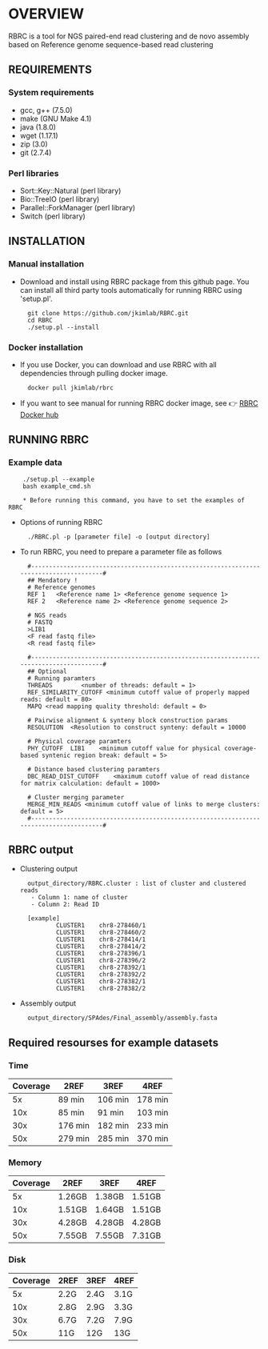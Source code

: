 # OVERVIEW

RBRC is a tool for NGS paired-end read clustering and de novo assembly based on Reference genome sequence-based read clustering

## REQUIREMENTS

### System requirements

- gcc, g++ (7.5.0)
- make (GNU Make 4.1)
- java (1.8.0)
- wget (1.17.1)
- zip (3.0)
- git (2.7.4)

### Perl libraries

- Sort::Key::Natural (perl library)
- Bio::TreeIO (perl library)
- Parallel::ForkManager (perl library)
- Switch (perl library)

## INSTALLATION

### Manual installation

- Download and install using RBRC package from this github page. You can install all third party tools automatically for running RBRC using 'setup.pl'. 

        git clone https://github.com/jkimlab/RBRC.git
        cd RBRC
        ./setup.pl --install
        
### Docker installation

- If you use Docker, you can download and use RBRC with all dependencies through pulling docker image.

        docker pull jkimlab/rbrc

- If you want to see manual for running RBRC docker image, see :point_right: [RBRC Docker hub](https://hub.docker.com/r/jkimlab/rbrc)


## RUNNING RBRC

### Example data

        ./setup.pl --example
        bash example_cmd.sh
   
        * Before running this command, you have to set the examples of RBRC
        
* Options of running RBRC
        
        ./RBRC.pl -p [parameter file] -o [output directory]
        
* To run RBRC, you need to prepare a parameter file as follows

        #---------------------------------------------------------------------------------------#
        ## Mendatory !
        # Reference genomes
        REF	1	<Reference name 1> <Reference genome sequence 1>
        REF	2	<Reference name 2> <Reference genome sequence 2>

        # NGS reads
        # FASTQ
        >LIB1
        <F read fastq file>
        <R read fastq file>

        #---------------------------------------------------------------------------------------#
        ## Optional
        # Running paramters
        THREADS        <number of threads: default = 1>
        REF_SIMILARITY_CUTOFF <minimum cutoff value of properly mapped reads: default = 80>
        MAPQ <read mapping quality threshold: default = 0>

        # Pairwise alignment & synteny block construction params
        RESOLUTION	<Resolution to construct synteny: default = 10000

        # Physical coverage paramters
        PHY_CUTOFF	LIB1	<minimum cutoff value for physical coverage-based syntenic region break: default = 5>

        # Distance based clustering paramters
        DBC_READ_DIST_CUTOFF	<maximum cutoff value of read distance for matrix calculation: default = 1000>

        # Cluster merging parameter
        MERGE_MIN_READS	<minimum cutoff value of links to merge clusters: default = 5>
        #---------------------------------------------------------------------------------------#
       

## RBRC output


* Clustering output

        output_directory/RBRC.cluster : list of cluster and clustered reads
         - Column 1: name of cluster
         - Column 2: Read ID
         
        [example]
                CLUSTER1	chr8-278460/1
                CLUSTER1	chr8-278460/2
                CLUSTER1	chr8-278414/1
                CLUSTER1	chr8-278414/2
                CLUSTER1	chr8-278396/1
                CLUSTER1	chr8-278396/2
                CLUSTER1	chr8-278392/1
                CLUSTER1	chr8-278392/2
                CLUSTER1	chr8-278382/1
                CLUSTER1	chr8-278382/2
                

* Assembly output 

        output_directory/SPAdes/Final_assembly/assembly.fasta

## Required resourses for example datasets
### Time
| Coverage | 2REF | 3REF | 4REF |
| --- | --- | --- | --- |
| 5x | 89 min	| 106 min	| 178 min |
| 10x | 85 min	| 91 min	| 103 min |
| 30x | 176 min	| 182 min	| 233 min |
| 50x | 279 min	| 285 min	| 370 min |

### Memory
| Coverage | 2REF | 3REF | 4REF |
| --- | --- | --- | --- |
| 5x | 1.26GB	| 1.38GB	| 1.51GB |
| 10x | 1.51GB	| 1.64GB	| 1.51GB |
| 30x | 4.28GB	| 4.28GB	| 4.28GB |
| 50x | 7.55GB	| 7.55GB	| 7.31GB |
		
### Disk
| Coverage | 2REF | 3REF | 4REF |
| --- | --- | --- | --- |
| 5x | 2.2G	| 2.4G	| 3.1G |
| 10x | 2.8G	| 2.9G	| 3.3G |
| 30x | 6.7G	| 7.2G	| 7.9G |
| 50x | 11G	| 12G	| 13G |


